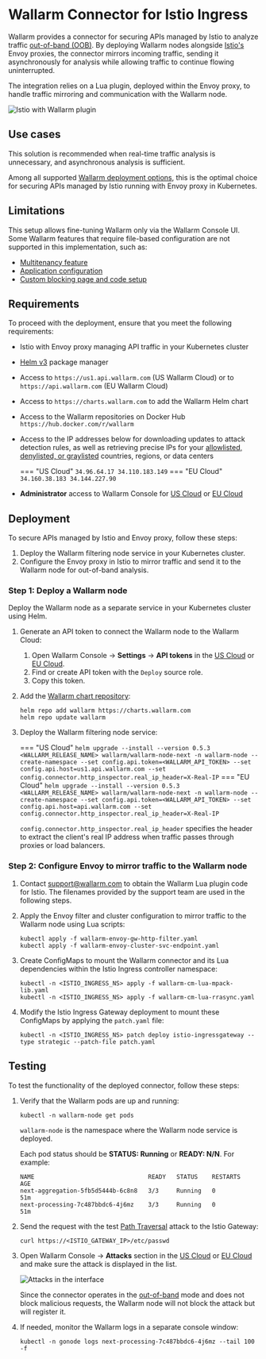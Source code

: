 [attacks-in-ui-image]:              ../../images/admin-guides/test-attacks-quickstart.png
[custom-blocking-page-docs]:        ../../admin-en/configuration-guides/configure-block-page-and-code.md
[ptrav-attack-docs]:                ../../attacks-vulns-list.md#path-traversal
[multitenancy-overview]:            ../multi-tenant/overview.md
[applications-docs]:                ../../user-guides/settings/applications.md
[available-filtration-modes]:       ../../admin-en/configure-wallarm-mode.md#available-filtration-modes
[ui-filtration-mode]:              ../../admin-en/configure-wallarm-mode.md#general-filtration-rule-in-wallarm-console

# Wallarm Connector for Istio Ingress

Wallarm provides a connector for securing APIs managed by Istio to analyze traffic [out-of-band (OOB)](../oob/overview.md). By deploying Wallarm nodes alongside [Istio's](https://istio.io/) Envoy proxies, the connector mirrors incoming traffic, sending it asynchronously for analysis while allowing traffic to continue flowing uninterrupted.

The integration relies on a Lua plugin, deployed within the Envoy proxy, to handle traffic mirroring and communication with the Wallarm node.

![Istio with Wallarm plugin](../../images/waf-installation/gateways/istio/traffic-flow-oob.png)

## Use cases

This solution is recommended when real-time traffic analysis is unnecessary, and asynchronous analysis is sufficient.

Among all supported [Wallarm deployment options](../supported-deployment-options.md), this is the optimal choice for securing APIs managed by Istio running with Envoy proxy in Kubernetes.

## Limitations

This setup allows fine-tuning Wallarm only via the Wallarm Console UI. Some Wallarm features that require file-based configuration are not supported in this implementation, such as:

* [Multitenancy feature][multitenancy-overview]
* [Application configuration][applications-docs]
* [Custom blocking page and code setup][custom-blocking-page-docs]

## Requirements

To proceed with the deployment, ensure that you meet the following requirements:

* Istio with Envoy proxy managing API traffic in your Kubernetes cluster
* [Helm v3](https://helm.sh/) package manager
* Access to `https://us1.api.wallarm.com` (US Wallarm Cloud) or to `https://api.wallarm.com` (EU Wallarm Cloud)
* Access to `https://charts.wallarm.com` to add the Wallarm Helm chart
* Access to the Wallarm repositories on Docker Hub `https://hub.docker.com/r/wallarm`
* Access to the IP addresses below for downloading updates to attack detection rules, as well as retrieving precise IPs for your [allowlisted, denylisted, or graylisted](../../user-guides/ip-lists/overview.md) countries, regions, or data centers

    === "US Cloud"
        ```
        34.96.64.17
        34.110.183.149
        ```
    === "EU Cloud"
        ```
        34.160.38.183
        34.144.227.90
        ```
* **Administrator** access to Wallarm Console for [US Cloud](https://us1.my.wallarm.com/) or [EU Cloud](https://my.wallarm.com/)

## Deployment

To secure APIs managed by Istio and Envoy proxy, follow these steps:

1. Deploy the Wallarm filtering node service in your Kubernetes cluster.
1. Configure the Envoy proxy in Istio to mirror traffic and send it to the Wallarm node for out-of-band analysis.

### Step 1: Deploy a Wallarm node

Deploy the Wallarm node as a separate service in your Kubernetes cluster using Helm.

1. Generate an API token to connect the Wallarm node to the Wallarm Cloud:

    1. Open Wallarm Console → **Settings** → **API tokens** in the [US Cloud](https://us1.my.wallarm.com/settings/api-tokens) or [EU Cloud](https://my.wallarm.com/settings/api-tokens).
    1. Find or create API token with the `Deploy` source role.
    1. Copy this token.
1. Add the [Wallarm chart repository](https://charts.wallarm.com/):
    
    ```
    helm repo add wallarm https://charts.wallarm.com
    helm repo update wallarm
    ```
1. Deploy the Wallarm filtering node service:

    === "US Cloud"
        ```
        helm upgrade --install --version 0.5.3 <WALLARM_RELEASE_NAME> wallarm/wallarm-node-next -n wallarm-node --create-namespace --set config.api.token=<WALLARM_API_TOKEN> --set config.api.host=us1.api.wallarm.com --set config.connector.http_inspector.real_ip_header=X-Real-IP
        ```
    === "EU Cloud"
        ```
        helm upgrade --install --version 0.5.3 <WALLARM_RELEASE_NAME> wallarm/wallarm-node-next -n wallarm-node --create-namespace --set config.api.token=<WALLARM_API_TOKEN> --set config.api.host=api.wallarm.com --set config.connector.http_inspector.real_ip_header=X-Real-IP
        ```

    `config.connector.http_inspector.real_ip_header` specifies the header to extract the client's real IP address when traffic passes through proxies or load balancers.

### Step 2: Configure Envoy to mirror traffic to the Wallarm node

1. Contact [support@wallarm.com](mailto:support@wallarm.com) to obtain the Wallarm Lua plugin code for Istio. The filenames provided by the support team are used in the following steps.
1. Apply the Envoy filter and cluster configuration to mirror traffic to the Wallarm node using Lua scripts:

    ```
    kubectl apply -f wallarm-envoy-gw-http-filter.yaml
    kubectl apply -f wallarm-envoy-cluster-svc-endpoint.yaml
    ```
1. Create ConfigMaps to mount the Wallarm connector and its Lua dependencies within the Istio Ingress controller namespace:

    ```
    kubectl -n <ISTIO_INGRESS_NS> apply -f wallarm-cm-lua-mpack-lib.yaml
    kubectl -n <ISTIO_INGRESS_NS> apply -f wallarm-cm-lua-rrasync.yaml
    ```
1. Modify the Istio Ingress Gateway deployment to mount these ConfigMaps by applying the `patch.yaml` file:

    ```
    kubectl -n <ISTIO_INGRESS_NS> patch deploy istio-ingressgateway --type strategic --patch-file patch.yaml
    ```

## Testing

To test the functionality of the deployed connector, follow these steps:

1. Verify that the Wallarm pods are up and running:

    ```
    kubectl -n wallarm-node get pods
    ```

    `wallarm-node` is the namespace where the Wallarm node service is deployed.

    Each pod status should be **STATUS: Running** or **READY: N/N**. For example:

    ```
    NAME                                READY   STATUS    RESTARTS   AGE
    next-aggregation-5fb5d5444b-6c8n8   3/3     Running   0          51m
    next-processing-7c487bbdc6-4j6mz    3/3     Running   0          51m
    ```
1. Send the request with the test [Path Traversal][ptrav-attack-docs] attack to the Istio Gateway:

    ```
    curl https://<ISTIO_GATEWAY_IP>/etc/passwd
    ```
1. Open Wallarm Console → **Attacks** section in the [US Cloud](https://us1.my.wallarm.com/attacks) or [EU Cloud](https://my.wallarm.com/attacks) and make sure the attack is displayed in the list.

    ![Attacks in the interface][attacks-in-ui-image]

    Since the connector operates in the [out-of-band](../oob/overview.md) mode and does not block malicious requests, the Wallarm node will not block the attack but will register it.
1. If needed, monitor the Wallarm logs in a separate console window:

    ```
    kubectl -n gonode logs next-processing-7c487bbdc6-4j6mz --tail 100 -f
    ```